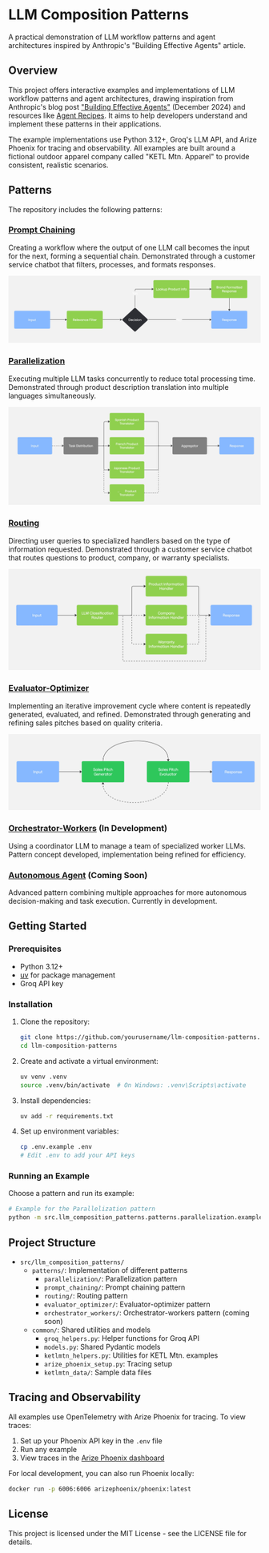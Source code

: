 # LLM Composition Patterns

A practical demonstration of LLM workflow patterns and agent architectures inspired by Anthropic's "Building Effective Agents" article.

## Overview

This project offers interactive examples and implementations of LLM workflow patterns and agent architectures, drawing inspiration from Anthropic's blog post ["Building Effective Agents"](https://www.anthropic.com/engineering-at-anthropic/building-effective-agents) (December 2024) and resources like [Agent Recipes](https://www.agentrecipes.com/). It aims to help developers understand and implement these patterns in their applications.

The example implementations use Python 3.12+, Groq's LLM API, and Arize Phoenix for tracing and observability. All examples are built around a fictional outdoor apparel company called "KETL Mtn. Apparel" to provide consistent, realistic scenarios.

## Patterns

The repository includes the following patterns:

### [Prompt Chaining](src/llm_composition_patterns/patterns/prompt_chaining/)
Creating a workflow where the output of one LLM call becomes the input for the next, forming a sequential chain. Demonstrated through a customer service chatbot that filters, processes, and formats responses.

<img src="src/llm_composition_patterns/patterns/prompt_chaining/Prompt_Chaining.jpg" alt="Prompt Chaining Pattern" style="background: transparent;">

### [Parallelization](src/llm_composition_patterns/patterns/parallelization/)
Executing multiple LLM tasks concurrently to reduce total processing time. Demonstrated through product description translation into multiple languages simultaneously.

<img src="src/llm_composition_patterns/patterns/parallelization/Parallelization.jpg" alt="Parallelization Pattern" style="background: transparent;">

### [Routing](src/llm_composition_patterns/patterns/routing/)
Directing user queries to specialized handlers based on the type of information requested. Demonstrated through a customer service chatbot that routes questions to product, company, or warranty specialists.

<img src="src/llm_composition_patterns/patterns/routing/Router.jpg" alt="Routing Pattern" style="background: transparent;">

### [Evaluator-Optimizer](src/llm_composition_patterns/patterns/evaluator_optimizer/)
Implementing an iterative improvement cycle where content is repeatedly generated, evaluated, and refined. Demonstrated through generating and refining sales pitches based on quality criteria.

<img src="src/llm_composition_patterns/patterns/evaluator_optimizer/Evaluator_Optimizer.jpg" alt="Evaluator-Optimizer Pattern" style="background: transparent;">

### [Orchestrator-Workers](src/llm_composition_patterns/patterns/orchestrator_workers/) (In Development)
Using a coordinator LLM to manage a team of specialized worker LLMs. Pattern concept developed, implementation being refined for efficiency.

### [Autonomous Agent](src/llm_composition_patterns/patterns/autonomous_agent/) (Coming Soon)
Advanced pattern combining multiple approaches for more autonomous decision-making and task execution. Currently in development.

## Getting Started

### Prerequisites

- Python 3.12+
- [uv](https://github.com/astral-sh/uv) for package management
- Groq API key

### Installation

1. Clone the repository:
   ```bash
   git clone https://github.com/yourusername/llm-composition-patterns.git
   cd llm-composition-patterns
   ```

2. Create and activate a virtual environment:
   ```bash
   uv venv .venv
   source .venv/bin/activate  # On Windows: .venv\Scripts\activate
   ```

3. Install dependencies:
   ```bash
   uv add -r requirements.txt
   ```

4. Set up environment variables:
   ```bash
   cp .env.example .env
   # Edit .env to add your API keys
   ```

### Running an Example

Choose a pattern and run its example:

```bash
# Example for the Parallelization pattern
python -m src.llm_composition_patterns.patterns.parallelization.example
```

## Project Structure

- `src/llm_composition_patterns/`
  - `patterns/`: Implementation of different patterns
    - `parallelization/`: Parallelization pattern
    - `prompt_chaining/`: Prompt chaining pattern
    - `routing/`: Routing pattern
    - `evaluator_optimizer/`: Evaluator-optimizer pattern
    - `orchestrator_workers/`: Orchestrator-workers pattern (coming soon)
  - `common/`: Shared utilities and models
    - `groq_helpers.py`: Helper functions for Groq API
    - `models.py`: Shared Pydantic models
    - `ketlmtn_helpers.py`: Utilities for KETL Mtn. examples
    - `arize_phoenix_setup.py`: Tracing setup
    - `ketlmtn_data/`: Sample data files

## Tracing and Observability

All examples use OpenTelemetry with Arize Phoenix for tracing. To view traces:

1. Set up your Phoenix API key in the `.env` file
2. Run any example
3. View traces in the [Arize Phoenix dashboard](https://app.phoenix.arize.com/)

For local development, you can also run Phoenix locally:

```bash
docker run -p 6006:6006 arizephoenix/phoenix:latest
```

## License

This project is licensed under the MIT License - see the LICENSE file for details.
